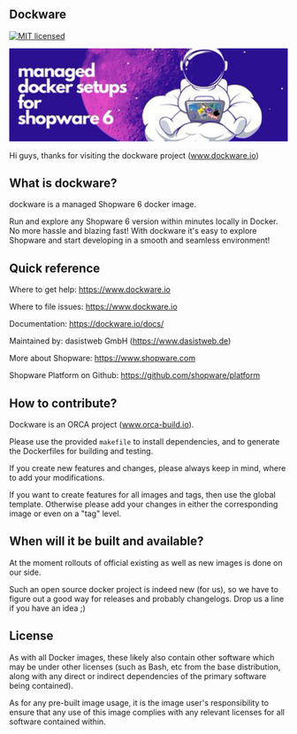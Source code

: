 ## Dockware

[![MIT licensed](https://img.shields.io/github/license/dockware/dockware.svg?style=flat-square)](https://github.com/dockware/dockware/blob/master/LICENSE)


![Shopware 6 Preview](./header.jpg)


Hi guys,
thanks for visiting the dockware project (www.dockware.io)



## What is dockware?
dockware is a managed Shopware 6 docker image.

Run and explore any Shopware 6 version within minutes locally in Docker. 
No more hassle and blazing fast!
With dockware it's easy to explore Shopware and start developing in a smooth and seamless environment!


## Quick reference
Where to get help: https://www.dockware.io

Where to file issues: https://www.dockware.io

Documentation: https://dockware.io/docs/

Maintained by: dasistweb GmbH (https://www.dasistweb.de)

More about Shopware: https://www.shopware.com

Shopware Platform on Github: https://github.com/shopware/platform


## How to contribute?
Dockware is an ORCA project (www.orca-build.io).

Please use the provided `makefile` to install dependencies, and to generate
the Dockerfiles for building and testing.

If you create new features and changes, please always keep in mind, where to add
your modifications. 

If you want to create features for all images and tags, then use the global template.
Otherwise please add your changes in either the corresponding image or even on a "tag" level.


## When will it be built and available?
At the moment rollouts of official existing as well as new images is done on our side.

Such an open source docker project is indeed new (for us), so we have to figure out a good
way for releases and probably changelogs.
Drop us a line if you have an idea ;)



## License
As with all Docker images, these likely also contain other software which may be under other licenses (such as Bash, etc from the base distribution, along with any direct or indirect dependencies of the primary software being contained).

As for any pre-built image usage, it is the image user's responsibility to ensure that any use of this image complies with any relevant licenses for all software contained within.
